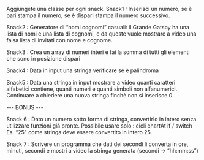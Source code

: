Aggiungete una classe per ogni snack.
Snack1 : 
Inserisci un numero, se è pari stampa il numero, se è dispari stampa il numero successivo.

Snack2 :
Generatore di “nomi cognomi” casuali: il Grande Gatsby ha una lista di nomi e una lista di cognomi, e da queste vuole mostrare a video una falsa lista di invitati con nome e cognome.

Snack3 : 
Crea un array di numeri interi e fai la somma di tutti gli elementi che sono in posizione dispari

Snack4 :
Data in input una stringa verificare se è palindroma

Snack5 :
Data una stringa in input mostrare a video quanti caratteri alfabetici contiene, quanti numeri e quanti simboli non alfanumerici.
Continuare a chiedere una nuova stringa finchè non si inserisce 0.

--- BONUS ---

Snack 6 :
Dato un numero sotto forma di stringa, convertirlo in intero senza utilizzare funzioni già pronte.
Possibile usare solo :
cicli
chartAt
if / switch
Es. “25" come stringa deve essere convertito in intero 25.

Snack 7 : 
Scrivere un programma che dati dei secondi li converta in ore, minuti, secondi e mostri a video la stringa generata (secondi → “hh:mm:ss”)

